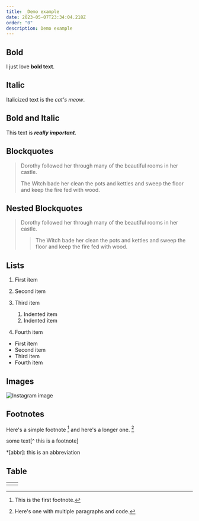 ```yaml
---
title: _Demo example
date: 2023-05-07T23:34:04.218Z
order: "0"
description: Demo example
---
```

## Bold

I just love **bold text**.

## Italic

Italicized text is the *cat's meow*.

## Bold and Italic

This text is ***really important***.

## Blockquotes

> Dorothy followed her through many of the beautiful rooms in her castle.
>
> The Witch bade her clean the pots and kettles and sweep the floor and keep the fire fed with wood.

## Nested Blockquotes

> Dorothy followed her through many of the beautiful rooms in her castle.
>
> > The Witch bade her clean the pots and kettles and sweep the floor and keep the fire fed with wood.

## Lists

1. First item
2. Second item
3. Third item

   1. Indented item
   2. Indented item
4. Fourth item

* First item
* Second item
* Third item
* Fourth item

## Images

   ![Instagram image](/media/codsazbbjeb.jpg "Instagram image")

## Footnotes

Here's a simple footnote [^1] and here's a longer one. [^bignote]



[^1]: This is the first footnote.



[^bignote]: Here's one with multiple paragraphs and code.



some text[^ this is a footnote]

\*\[abbr]: this is an abbreviation

## Table

|     |     |
| --- | --- |
|     |     |